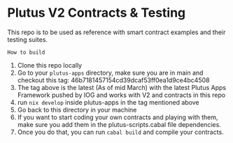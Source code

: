 # Plutus V2 Contracts & Testing


This repo is to be used as reference with smart contract examples and their testing suites.

`How to build`

1. Clone this repo locally
2. Go to your `plutus-apps` directory, make sure you are in main and checkout this tag: 46b7181457154cd39dcaf53ff0ea1d9ce4bc4508
3. The tag above is the latest (As of mid March) with the latest Plutus Apps Framework pushed by IOG and works with V2 and contracts in this repo
4. run `nix develop` inside plutus-apps in the tag mentioned above
5. Go back to this directory in your machine
6. If you want to start coding your own contracts and playing with them, make sure you add them in the plutus-scripts.cabal file dependencies.
7. Once you do that, you can run `cabal build` and compile your contracts.


